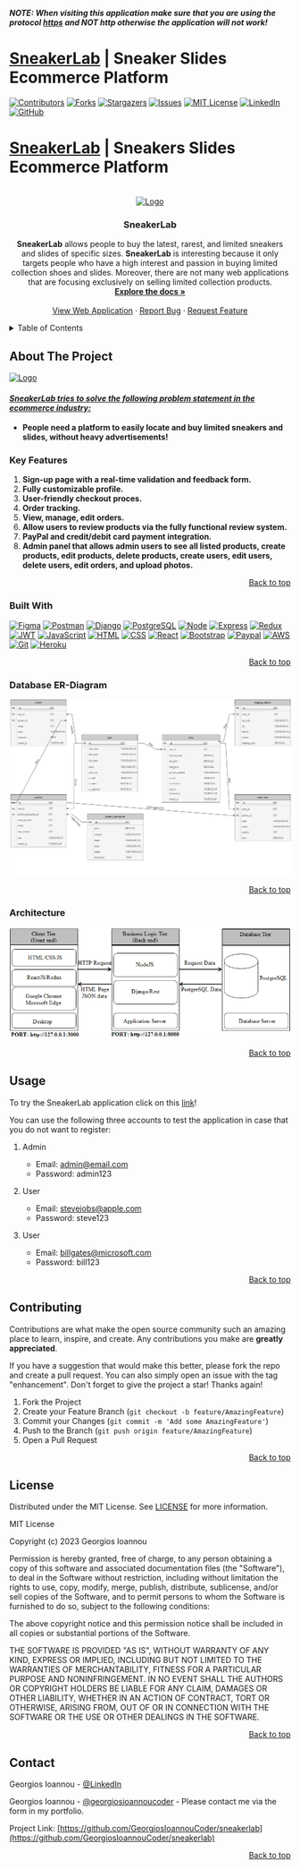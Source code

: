 ***NOTE: When visiting this application make sure that you are using the protocol <ins>https</ins> and NOT http otherwise the application will not work!***
# [SneakerLab](https://sneakerlab.shop/#/) | Sneaker Slides Ecommerce Platform
<a name="readme-top"></a>

[![Contributors][contributors-shield]][contributors-url]
[![Forks][forks-shield]][forks-url]
[![Stargazers][stars-shield]][stars-url]
[![Issues][issues-shield]][issues-url]
[![MIT License][license-shield]][license-url]
[![LinkedIn][linkedin-shield]][linkedin-url]
[![GitHub][github-shield]][github-url]

# [SneakerLab](https://sneakerlab.shop/#/) | Sneakers Slides Ecommerce Platform

<br />
<div align="center">
  <a href="https://sneakerlab.shop/#/">
    <img src="logo.png" alt="Logo">
  </a>

<h3 align="center">SneakerLab</h3>

  <p align="center">
    <b>SneakerLab</b> allows people to buy the latest, rarest, and limited sneakers and slides of specific sizes. <b>SneakerLab</b> is interesting because it only targets people who have a high interest and passion in buying limited collection shoes and slides. Moreover, there are not many web applications that are focusing exclusively on selling limited collection products.
    <br />
    <a href="https://github.com/GeorgiosIoannouCoder/sneakerlab"><strong>Explore the docs »</strong></a>
    <br />
    <br />
    <a href="https://sneakerlab.shop/#/">View Web Application</a>
    ·
    <a href="https://github.com/GeorgiosIoannouCoder/sneakerlab/issues">Report Bug</a>
    ·
    <a href="https://github.com/GeorgiosIoannouCoder/sneakerlab/issues">Request Feature</a>
  </p>
</div>

<details>
  <summary>Table of Contents</summary>
  <ol>
    <li>
      <a href="#about-the-project">About The Project</a>
      <ul>
        <li><a href="#key-features">Key Features</a></li>
        <li><a href="#built-with">Built With</a></li>
         <li><a href="#database-er-diagram">Database ER-Diagram</a></li>
        <li><a href="#architecture">Architecture</a></li>
      </ul>
    </li>
    <li>
      <a href="#getting-started">Getting Started</a>
      <ul>
        <li><a href="#prerequisites">Prerequisites</a></li>
        <li><a href="#installation">Installation</a></li>
      </ul>
    </li>
    <li><a href="#usage">Usage</a></li>
    <li><a href="#contributing">Contributing</a></li>
    <li><a href="#license">License</a></li>
    <li><a href="#contact">Contact</a></li>
  </ol>
</details>

## About The Project

<a href="https://sneakerlab.shop/#/">
    <img src="logo.png" alt="Logo"
    width="100" height="100">
  </a>

#### <ins>***SneakerLab tries to solve the following problem statement in the ecommerce industry:***</ins>

- **People need a platform to easily locate and buy limited sneakers and slides, without heavy advertisements!**

### Key Features

1. **Sign-up page with a real-time validation and feedback form.**
2. **Fully customizable profile.**
3. **User-friendly checkout proces.**
4. **Order tracking.**
5. **View, manage, edit orders.**
6. **Allow users to review products via the fully functional review system.**
7. **PayPal and credit/debit card payment integration.**
8. **Admin panel that allows admin users to see all listed products, create products, edit products, delete products, create users, edit users, delete users, edit orders, and upload photos.**


<p align="right"><a href="#readme-top">Back to top</a></p>

### Built With

[![Figma][Figma]][Figma-url]
[![Postman][Postman]][Postman-url]
[![Django][Django]][Django-url]
[![PostgreSQL][PostgreSQL]][PostgreSQL-url]
[![Node][Node.js]][Node-url]
[![Express][Express.js]][Express-url]
[![Redux][Redux]][Redux-url]
[![JWT][JWT]][JWT-url]
[![JavaScript][Javascript]][Javascript-url]
[![HTML][HTML]][HTML-url]
[![CSS][CSS]][CSS-url]
[![React][React]][React-url]
[![Bootstrap][Bootstrap]][Bootstrap-url]
[![Paypal][PayPal]][PayPal-url]
[![AWS][AWS]][AWS-url]
[![Git][Git]][Git-url]
[![Heroku][Heroku]][Heroku-url]

<p align="right"><a href="#readme-top">Back to top</a></p>

### Database ER-Diagram

<div align="center">
  <img src="er-diagram.png" alt="Architecture">
</div>

<p align="right"><a href="#readme-top">Back to top</a></p>


### Architecture

<div align="center">
  <img src="architecture.png" alt="Architecture">
</div>

<p align="right"><a href="#readme-top">Back to top</a></p>

## Usage

To try the SneakerLab application click on this [link](https://sneakerlab.shop/#/)!

You can use the following three accounts to test the application in case that you do not want to register:

1. Admin
    - Email: admin@email.com
    - Password: admin123

2. User
    - Email: stevejobs@apple.com
    - Password: steve123

3. User
    - Email: billgates@microsoft.com
    - Password: bill123

<p align="right"><a href="#readme-top">Back to top</a></p>

## Contributing

Contributions are what make the open source community such an amazing place to learn, inspire, and create. Any contributions you make are **greatly appreciated**.

If you have a suggestion that would make this better, please fork the repo and create a pull request. You can also simply open an issue with the tag "enhancement".
Don't forget to give the project a star! Thanks again!

1. Fork the Project
2. Create your Feature Branch (`git checkout -b feature/AmazingFeature`)
3. Commit your Changes (`git commit -m 'Add some AmazingFeature'`)
4. Push to the Branch (`git push origin feature/AmazingFeature`)
5. Open a Pull Request

<p align="right"><a href="#readme-top">Back to top</a></p>

## License

Distributed under the MIT License. See [LICENSE](https://github.com/GeorgiosIoannouCoder/sneakerlab/blob/master/LICENSE) for more information.

MIT License

Copyright (c) 2023 Georgios Ioannou

Permission is hereby granted, free of charge, to any person obtaining a copy
of this software and associated documentation files (the "Software"), to deal
in the Software without restriction, including without limitation the rights
to use, copy, modify, merge, publish, distribute, sublicense, and/or sell
copies of the Software, and to permit persons to whom the Software is
furnished to do so, subject to the following conditions:

The above copyright notice and this permission notice shall be included in all
copies or substantial portions of the Software.

THE SOFTWARE IS PROVIDED "AS IS", WITHOUT WARRANTY OF ANY KIND, EXPRESS OR
IMPLIED, INCLUDING BUT NOT LIMITED TO THE WARRANTIES OF MERCHANTABILITY,
FITNESS FOR A PARTICULAR PURPOSE AND NONINFRINGEMENT. IN NO EVENT SHALL THE
AUTHORS OR COPYRIGHT HOLDERS BE LIABLE FOR ANY CLAIM, DAMAGES OR OTHER
LIABILITY, WHETHER IN AN ACTION OF CONTRACT, TORT OR OTHERWISE, ARISING FROM,
OUT OF OR IN CONNECTION WITH THE SOFTWARE OR THE USE OR OTHER DEALINGS IN THE
SOFTWARE.

<p align="right"><a href="#readme-top">Back to top</a></p>

## Contact

Georgios Ioannou - [@LinkedIn](https://linkedin.com/in/georgiosioannoucoder)

Georgios Ioannou - [@georgiosioannoucoder](https://georgiosioannoucoder.github.io/) - Please contact me via the form in my portfolio.

Project Link: [https://github.com/GeorgiosIoannouCoder/sneakerlab](https://github.com/GeorgiosIoannouCoder/sneakerlab)

<p align="right"><a href="#readme-top">Back to top</a></p>

[contributors-shield]: https://img.shields.io/github/contributors/GeorgiosIoannouCoder/sneakerlab.svg?style=for-the-badge
[contributors-url]: https://github.com/GeorgiosIoannouCoder/sneakerlab/graphs/contributors

[forks-shield]: https://img.shields.io/github/forks/GeorgiosIoannouCoder/sneakerlab.svg?style=for-the-badge
[forks-url]: https://github.com/GeorgiosIoannouCoder/sneakerlab/network/members

[stars-shield]: https://img.shields.io/github/stars/GeorgiosIoannouCoder/sneakerlab.svg?style=for-the-badge
[stars-url]: https://github.com/GeorgiosIoannouCoder/sneakerlab/stargazers

[issues-shield]: https://img.shields.io/github/issues/GeorgiosIoannouCoder/sneakerlab.svg?style=for-the-badge
[issues-url]: https://github.com/GeorgiosIoannouCoder/sneakerlab/issues

[license-shield]: https://img.shields.io/github/license/GeorgiosIoannouCoder/sneakerlab.svg?style=for-the-badge
[license-url]: https://github.com/GeorgiosIoannouCoder/sneakerlab/blob/master/LICENSE

[linkedin-shield]: https://img.shields.io/badge/-LinkedIn-black.svg?style=for-the-badge&logo=linkedin&colorB=0077B5
[linkedin-url]: https://linkedin.com/in/georgiosioannoucoder

[github-shield]: https://img.shields.io/badge/-GitHub-black.svg?style=for-the-badge&logo=github&colorB=000
[github-url]: https://github.com/GeorgiosIoannouCoder/

[Figma]: https://img.shields.io/badge/figma-a259ff?style=for-the-badge&logo=figma&logoColor=1abcfe
[Figma-url]: https://www.figma.com/

[Postman]: https://img.shields.io/badge/postman-000000?style=for-the-badge&logo=postman&logoColor=orange
[Postman-url]: https://www.postman.com/

[Django]: https://img.shields.io/badge/django-000000?style=for-the-badge&logo=django&logoColor=092e20
[Django-url]: https://www.djangoproject.com/

[PostgreSQL]: https://img.shields.io/badge/postgresql-000000?style=for-the-badge&logo=postgresql&logoColor=008bb9
[PostgreSQL-url]: https://www.postgresql.org/

[Node.js]: https://img.shields.io/badge/node.js-303030?style=for-the-badge&logo=nodedotjs&logoColor=3c873a
[Node-url]: https://nodejs.org/en

[Express.js]: https://img.shields.io/badge/express.js-000000?style=for-the-badge&logo=express&logoColor=ffffff
[Express-url]: https://expressjs.com/

[Redux]: https://img.shields.io/badge/redux-000000?style=for-the-badge&logo=redux&logoColor=764abc
[Redux-url]: https://redux.js.org/

[JWT]: https://img.shields.io/badge/JWT-black?style=for-the-badge&logo=JSON%20web%20tokens
[JWT-url]: https://jwt.io/

[JavaScript]: https://img.shields.io/badge/javascript-323330?style=for-the-badge&logo=javascript&logoColor=f0db4f
[JavaScript-url]: https://www.javascript.com/

[HTML]: https://img.shields.io/badge/html-e34c26?style=for-the-badge&logo=html5&logoColor=ffffff
[HTML-url]: https://developer.mozilla.org/en-US/docs/Web/HTML

[CSS]: https://img.shields.io/badge/css-ffffff?style=for-the-badge&logo=css3&logoColor=264de4
[CSS-url]: https://developer.mozilla.org/en-US/docs/Web/CSS

[React]: https://img.shields.io/badge/React-20232A?style=for-the-badge&logo=react&logoColor=61DAFB
[React-url]: https://react.dev/

[Bootstrap]: https://img.shields.io/badge/bootstrap-ffffff?style=for-the-badge&logo=bootstrap&logoColor=563d7c
[Bootstrap-url]: https://getbootstrap.com/

[PayPal]: https://img.shields.io/badge/paypal-ffffff?style=for-the-badge&logo=paypal&logoColor=00457C
[PayPal-url]: https://developer.paypal.com/home

[AWS]: https://img.shields.io/badge/aws-000000?style=for-the-badge&logo=amazon&logoColor=ff9900
[AWS-url]: https://aws.amazon.com/

[Git]: https://img.shields.io/badge/git-000000?style=for-the-badge&logo=git&logoColor=orange
[Git-url]: https://git-scm.com/

[Heroku]: https://img.shields.io/badge/heroku-6762A6?style=for-the-badge&logo=heroku&logoColor=ffffff
[Heroku-url]: https://www.heroku.com/
